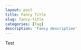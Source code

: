 ```yaml
--- 
layout: post 
title: Fancy Title 
slug: fancy-title 
categories: [Tag] 
description: 'Fancy description' 
--- 
```


Test